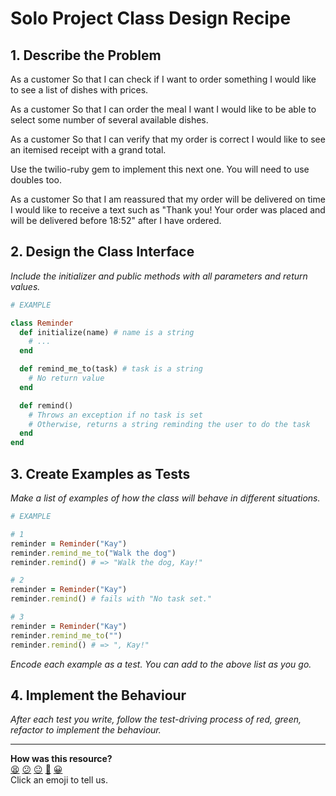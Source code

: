 # Solo Project Class Design Recipe

## 1. Describe the Problem

As a customer
So that I can check if I want to order something
I would like to see a list of dishes with prices.

As a customer
So that I can order the meal I want
I would like to be able to select some number of several available dishes.

As a customer
So that I can verify that my order is correct
I would like to see an itemised receipt with a grand total.

Use the twilio-ruby gem to implement this next one. You will need to use doubles too.

As a customer
So that I am reassured that my order will be delivered on time
I would like to receive a text such as "Thank you! Your order was placed and will be delivered before 18:52" after I have ordered.

## 2. Design the Class Interface

_Include the initializer and public methods with all parameters and return values._

```ruby
# EXAMPLE

class Reminder
  def initialize(name) # name is a string
    # ...
  end

  def remind_me_to(task) # task is a string
    # No return value
  end

  def remind()
    # Throws an exception if no task is set
    # Otherwise, returns a string reminding the user to do the task
  end
end
```

## 3. Create Examples as Tests

_Make a list of examples of how the class will behave in different situations._

```ruby
# EXAMPLE

# 1
reminder = Reminder("Kay")
reminder.remind_me_to("Walk the dog")
reminder.remind() # => "Walk the dog, Kay!"

# 2
reminder = Reminder("Kay")
reminder.remind() # fails with "No task set."

# 3
reminder = Reminder("Kay")
reminder.remind_me_to("")
reminder.remind() # => ", Kay!"
```

_Encode each example as a test. You can add to the above list as you go._

## 4. Implement the Behaviour

_After each test you write, follow the test-driving process of red, green, refactor to implement the behaviour._


<!-- BEGIN GENERATED SECTION DO NOT EDIT -->

---

**How was this resource?**  
[😫](https://airtable.com/shrUJ3t7KLMqVRFKR?prefill_Repository=makersacademy%2Fgolden-square&prefill_File=resources%2Fsingle_class_recipe_template.md&prefill_Sentiment=😫) [😕](https://airtable.com/shrUJ3t7KLMqVRFKR?prefill_Repository=makersacademy%2Fgolden-square&prefill_File=resources%2Fsingle_class_recipe_template.md&prefill_Sentiment=😕) [😐](https://airtable.com/shrUJ3t7KLMqVRFKR?prefill_Repository=makersacademy%2Fgolden-square&prefill_File=resources%2Fsingle_class_recipe_template.md&prefill_Sentiment=😐) [🙂](https://airtable.com/shrUJ3t7KLMqVRFKR?prefill_Repository=makersacademy%2Fgolden-square&prefill_File=resources%2Fsingle_class_recipe_template.md&prefill_Sentiment=🙂) [😀](https://airtable.com/shrUJ3t7KLMqVRFKR?prefill_Repository=makersacademy%2Fgolden-square&prefill_File=resources%2Fsingle_class_recipe_template.md&prefill_Sentiment=😀)  
Click an emoji to tell us.

<!-- END GENERATED SECTION DO NOT EDIT -->